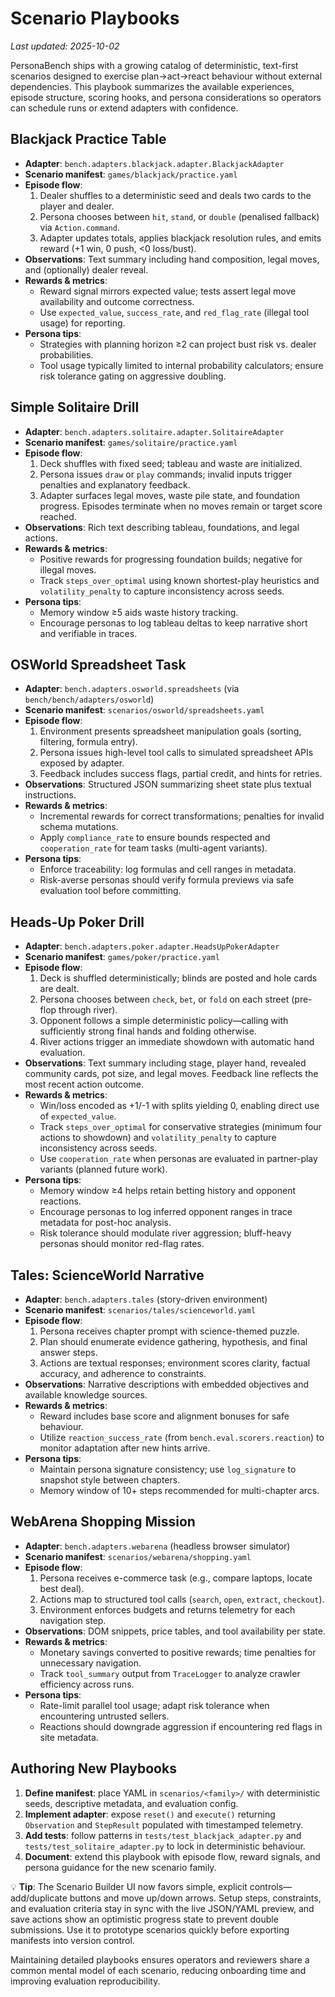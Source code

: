 # Scenario Playbooks

_Last updated: 2025-10-02_

PersonaBench ships with a growing catalog of deterministic, text-first scenarios designed to exercise plan→act→react behaviour without external dependencies. This playbook summarizes the available experiences, episode structure, scoring hooks, and persona considerations so operators can schedule runs or extend adapters with confidence.

## Blackjack Practice Table

- **Adapter**: `bench.adapters.blackjack.adapter.BlackjackAdapter`
- **Scenario manifest**: `games/blackjack/practice.yaml`
- **Episode flow**:
  1. Dealer shuffles to a deterministic seed and deals two cards to the player and dealer.
  2. Persona chooses between `hit`, `stand`, or `double` (penalised fallback) via `Action.command`.
  3. Adapter updates totals, applies blackjack resolution rules, and emits reward (+1 win, 0 push, <0 loss/bust).
- **Observations**: Text summary including hand composition, legal moves, and (optionally) dealer reveal.
- **Rewards & metrics**:
  - Reward signal mirrors expected value; tests assert legal move availability and outcome correctness.
  - Use `expected_value`, `success_rate`, and `red_flag_rate` (illegal tool usage) for reporting.
- **Persona tips**:
  - Strategies with planning horizon ≥2 can project bust risk vs. dealer probabilities.
  - Tool usage typically limited to internal probability calculators; ensure risk tolerance gating on aggressive doubling.

## Simple Solitaire Drill

- **Adapter**: `bench.adapters.solitaire.adapter.SolitaireAdapter`
- **Scenario manifest**: `games/solitaire/practice.yaml`
- **Episode flow**:
  1. Deck shuffles with fixed seed; tableau and waste are initialized.
  2. Persona issues `draw` or `play` commands; invalid inputs trigger penalties and explanatory feedback.
  3. Adapter surfaces legal moves, waste pile state, and foundation progress. Episodes terminate when no moves remain or target score reached.
- **Observations**: Rich text describing tableau, foundations, and legal actions.
- **Rewards & metrics**:
  - Positive rewards for progressing foundation builds; negative for illegal moves.
  - Track `steps_over_optimal` using known shortest-play heuristics and `volatility_penalty` to capture inconsistency across seeds.
- **Persona tips**:
  - Memory window ≥5 aids waste history tracking.
  - Encourage personas to log tableau deltas to keep narrative short and verifiable in traces.

## OSWorld Spreadsheet Task

- **Adapter**: `bench.adapters.osworld.spreadsheets` (via `bench/bench/adapters/osworld`)
- **Scenario manifest**: `scenarios/osworld/spreadsheets.yaml`
- **Episode flow**:
  1. Environment presents spreadsheet manipulation goals (sorting, filtering, formula entry).
  2. Persona issues high-level tool calls to simulated spreadsheet APIs exposed by adapter.
  3. Feedback includes success flags, partial credit, and hints for retries.
- **Observations**: Structured JSON summarizing sheet state plus textual instructions.
- **Rewards & metrics**:
  - Incremental rewards for correct transformations; penalties for invalid schema mutations.
  - Apply `compliance_rate` to ensure bounds respected and `cooperation_rate` for team tasks (multi-agent variants).
- **Persona tips**:
  - Enforce traceability: log formulas and cell ranges in metadata.
  - Risk-averse personas should verify formula previews via safe evaluation tool before committing.

## Heads-Up Poker Drill

- **Adapter**: `bench.adapters.poker.adapter.HeadsUpPokerAdapter`
- **Scenario manifest**: `games/poker/practice.yaml`
- **Episode flow**:
  1. Deck is shuffled deterministically; blinds are posted and hole cards are dealt.
  2. Persona chooses between `check`, `bet`, or `fold` on each street (pre-flop through river).
  3. Opponent follows a simple deterministic policy—calling with sufficiently strong final hands and folding otherwise.
  4. River actions trigger an immediate showdown with automatic hand evaluation.
- **Observations**: Text summary including stage, player hand, revealed community cards, pot size, and legal moves. Feedback line reflects the most recent action outcome.
- **Rewards & metrics**:
  - Win/loss encoded as +1/-1 with splits yielding 0, enabling direct use of `expected_value`.
  - Track `steps_over_optimal` for conservative strategies (minimum four actions to showdown) and `volatility_penalty` to capture inconsistency across seeds.
  - Use `cooperation_rate` when personas are evaluated in partner-play variants (planned future work).
- **Persona tips**:
  - Memory window ≥4 helps retain betting history and opponent reactions.
  - Encourage personas to log inferred opponent ranges in trace metadata for post-hoc analysis.
  - Risk tolerance should modulate river aggression; bluff-heavy personas should monitor red-flag rates.

## Tales: ScienceWorld Narrative

- **Adapter**: `bench.adapters.tales` (story-driven environment)
- **Scenario manifest**: `scenarios/tales/scienceworld.yaml`
- **Episode flow**:
  1. Persona receives chapter prompt with science-themed puzzle.
  2. Plan should enumerate evidence gathering, hypothesis, and final answer steps.
  3. Actions are textual responses; environment scores clarity, factual accuracy, and adherence to constraints.
- **Observations**: Narrative descriptions with embedded objectives and available knowledge sources.
- **Rewards & metrics**:
  - Reward includes base score and alignment bonuses for safe behaviour.
  - Utilize `reaction_success_rate` (from `bench.eval.scorers.reaction`) to monitor adaptation after new hints arrive.
- **Persona tips**:
  - Maintain persona signature consistency; use `log_signature` to snapshot style between chapters.
  - Memory window of 10+ steps recommended for multi-chapter arcs.

## WebArena Shopping Mission

- **Adapter**: `bench.adapters.webarena` (headless browser simulator)
- **Scenario manifest**: `scenarios/webarena/shopping.yaml`
- **Episode flow**:
  1. Persona receives e-commerce task (e.g., compare laptops, locate best deal).
  2. Actions map to structured tool calls (`search`, `open`, `extract`, `checkout`).
  3. Environment enforces budgets and returns telemetry for each navigation step.
- **Observations**: DOM snippets, price tables, and tool availability per state.
- **Rewards & metrics**:
  - Monetary savings converted to positive rewards; time penalties for unnecessary navigation.
  - Track `tool_summary` output from `TraceLogger` to analyze crawler efficiency across runs.
- **Persona tips**:
  - Rate-limit parallel tool usage; adapt risk tolerance when encountering untrusted sellers.
  - Reactions should downgrade aggression if encountering red flags in site metadata.

## Authoring New Playbooks

1. **Define manifest**: place YAML in `scenarios/<family>/` with deterministic seeds, descriptive metadata, and evaluation config.
2. **Implement adapter**: expose `reset()` and `execute()` returning `Observation` and `StepResult` populated with timestamped telemetry.
3. **Add tests**: follow patterns in `tests/test_blackjack_adapter.py` and `tests/test_solitaire_adapter.py` to lock in deterministic behaviour.
4. **Document**: extend this playbook with episode flow, reward signals, and persona guidance for the new scenario family.

💡 **Tip**: The Scenario Builder UI now favors simple, explicit controls—add/duplicate buttons and move up/down arrows. Setup steps, constraints, and evaluation criteria stay in sync with the live JSON/YAML preview, and save actions show an optimistic progress state to prevent double submissions. Use it to prototype scenarios quickly before exporting manifests into version control.

Maintaining detailed playbooks ensures operators and reviewers share a common mental model of each scenario, reducing onboarding time and improving evaluation reproducibility.
